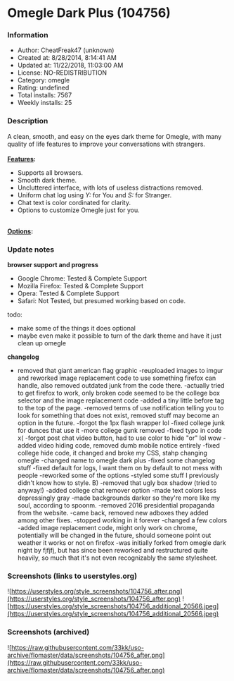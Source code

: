 # Omegle Dark Plus (104756)

### Information
- Author: CheatFreak47 (unknown)
- Created at: 8/28/2014, 8:14:41 AM
- Updated at: 11/22/2018, 11:03:00 AM
- License: NO-REDISTRIBUTION
- Category: omegle
- Rating: undefined
- Total installs: 7567
- Weekly installs: 25


### Description
A clean, smooth, and easy on the eyes dark theme for Omegle, with many quality of life features to improve your conversations with strangers.<br><br>
<u><b>Features</u>:</b>
<ul>
<li> Supports all browsers. </li>
<li> Smooth dark theme. </li>
<li> Uncluttered interface, with lots of useless distractions removed. </li>
<li> Uniform chat log using <i>Y:</i> for You and <i>S:</i> for Stranger. </li>
<li> Chat text is color cordinated for clarity. </li>
<li> Options to customize Omegle just for you. </li>
</ul>
<br>
<b><u>Options</u>:</b>

### Update notes
<b>browser support and progress</b>

- Google Chrome: Tested & Complete Support
- Mozilla Firefox: Tested & Complete Support
- Opera: Tested & Complete Support
- Safari: Not Tested, but presumed working based on code.

todo: 
- make some of the things it does optional
- maybe even make it possible to turn of the dark theme and have it just clean up omegle

<b>changelog</b>

- removed that giant american flag graphic
-reuploaded images to imgur and reworked image replacement code to use something firefox can handle, also removed outdated junk from the code there.
-actually tried to get firefox to work, only broken code seemed to be the college box selector and the image replacement code
-added a tiny little before tag to the top of the page.
-removed terms of use notification telling you to look for something that does not exist, removed stuff may become an option in the future.
-forgot the 1px flash wrapper lol
-fixed college junk for dunces that use it
-more college gunk removed
-fixed typo in code x(
-forgot post chat video button, had to use color to hide "or" lol wow
-added video hiding code, removed dumb mobile notice entirely
-fixed college hide code, it changed and broke my CSS, stahp changing omegle
-changed name to omegle dark plus
-fixed some changelog stuff
-fixed default for logs, I want them on by default to not mess with people
-reworked some of the options
-styled some stuff I previously didn't know how to style. B)
-removed that ugly box shadow (tried to anyway!)
-added college chat remover option
-made text colors less depressingly gray
-made backgrounds darker so they're more like my soul, according to spoonm.
-removed 2016 presidential propaganda from the website.
-came back, removed new adboxes they added among other fixes.
-stopped working in it forever
-changed a few colors
-added image replacement code, might only work on chrome, potentially will be changed in the future, should someone point out weather it works or not on firefox
-was initially forked from omegle dark night by fjfjfj, but has since been reworked and restructured quite heavily, so much that it's not even recognizably the same stylesheet.

### Screenshots (links to userstyles.org)
![https://userstyles.org/style_screenshots/104756_after.png](https://userstyles.org/style_screenshots/104756_after.png)
![https://userstyles.org/style_screenshots/104756_additional_20566.jpeg](https://userstyles.org/style_screenshots/104756_additional_20566.jpeg)

### Screenshots (archived)
![https://raw.githubusercontent.com/33kk/uso-archive/flomaster/data/screenshots/104756_after.png](https://raw.githubusercontent.com/33kk/uso-archive/flomaster/data/screenshots/104756_after.png)
